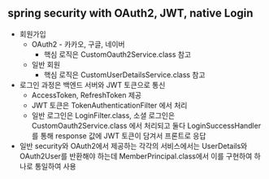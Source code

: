 ## spring security with OAuth2, JWT, native Login

+ 회원가입
    + OAuth2 - 카카오, 구글, 네이버
        + 핵심 로직은 CustomOauth2Service.class 참고
    + 일반 회원
        + 핵심 로직은 CustomUserDetailsService.class 참고
+ 로그인 과정은 백엔드 서버와 JWT 토큰으로 통신  
    + AccessToken, RefreshToken 제공
    + JWT 토큰은 TokenAuthenticationFilter 에서 처리
    + 일반 로그인은 LoginFilter.class, 소셜 로그인은 CustomOauth2Service.class 에서 처리되고 둘다 LoginSuccessHandler 를 통해 response 값에 JWT 토큰이 담겨서 프론트로 응답    
+ 일반 security와 OAuth2에서 제공하는 각각의 서비스에서는 UserDetails와 OAuth2User를 반환해야 하는데 MemberPrincipal.class에서 이를 구현하여 하나로 통일하여 사용
    
    

    
     
